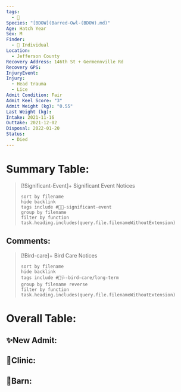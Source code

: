 ```yaml
---
tags:
  - 🦅
Species: "[BDOW](Barred-Owl-(BDOW).md)"
Age: Hatch Year
Sex: M
Finder:
  - 🧑 Individual
Location:
  - Jefferson County
Recovery Address: 146th St + Germennville Rd
Recovery GPS: 
InjuryEvent: 
Injury:
  - Head trauma
  - Lice
Admit Condition: Fair
Admit Keel Score: "3"
Admit Weight (kg): "0.55"
Last Weight (kg): 
Intake: 2021-11-16
Outtake: 2021-12-02
Disposal: 2022-01-20
Status:
  - Died
---
```


# Summary Table:

> [!Significant-Event]+ Significant Event Notices
>   ```tasks 
>   sort by filename
>   hide backlink
>   tags include #🦅💥-significant-event
>   group by filename 
>   filter by function task.heading.includes(query.file.filenameWithoutExtension)
>   ```

## Comments:

> [!Bird-care]+ Bird Care Notices
>   ```tasks 
>   sort by filename
>   hide backlink
>   tags include #🦅🩺-bird-care/long-term 
>   group by filename reverse
>   filter by function task.heading.includes(query.file.filenameWithoutExtension)
>   ```

# Overall Table:

## ✨New Admit:



## 🏥Clinic:



## 🏡Barn:


